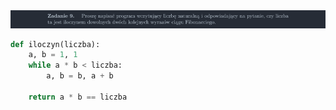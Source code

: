 <picture>
  <source srcset="../../srt/zbior_zadan/09.png" media="(prefers-color-scheme: light)">
  <source srcset="../../srt/zbior_zadan/black_09.png" media="(prefers-color-scheme: dark)">
  <img src="../../srt/zbior_zadan/black_09.png" alt="zadanie 09">
</picture>

```python
def iloczyn(liczba):
    a, b = 1, 1
    while a * b < liczba:
        a, b = b, a + b

    return a * b == liczba



```